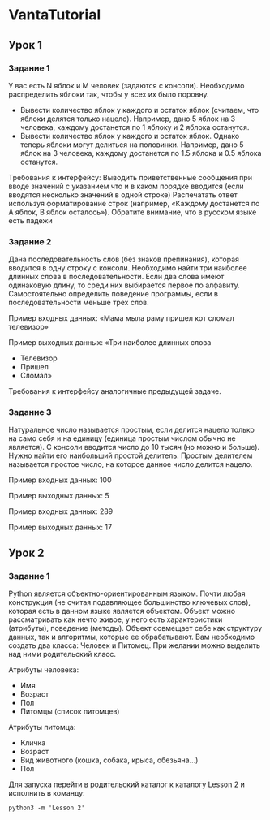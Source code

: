 # VantaTutorial

## Урок 1

### Задание 1

У вас есть N яблок и M человек (задаются с консоли). Необходимо распределить яблоки так, чтобы у всех их было поровну.

- Вывести количество яблок у каждого и остаток яблок (считаем, что яблоки делятся только нацело). Например, дано 5 яблок на 3 человека, каждому достанется по 1 яблоку и 2 яблока останутся.
- Вывести количество яблок у каждого и остаток яблок. Однако теперь яблоки могут делиться на половинки. Например, дано 5 яблок на 3 человека, каждому достанется по 1.5 яблока и 0.5 яблока останутся.

Требования к интерфейсу:
Выводить приветственные сообщения при вводе значений с указанием что и в каком порядке вводится (если вводятся несколько значений в одной строке)
Распечатать ответ используя форматирование строк (например, «Каждому достанется по А яблок, В яблок осталось»). Обратите внимание, что в русском языке есть падежи

### Задание 2

Дана последовательность слов (без знаков препинания), которая вводится в одну строку с консоли. Необходимо найти три наиболее длинных слова в последовательности. Если два слова имеют одинаковую длину, то среди них выбирается первое по алфавиту. Самостоятельно определить поведение программы, если в последовательности меньше трех слов.

Пример входных данных:
«Мама мыла раму пришел кот сломал телевизор»

Пример выходных данных:
«Три наиболее длинных слова
- Телевизор
- Пришел
- Сломал»

Требования к интерфейсу аналогичные предыдущей задаче.

### Задание 3

Натуральное число называется простым, если делится нацело только на само себя и на единицу (единица простым числом обычно не является). С консоли вводится число до 10 тысяч (но можно и больше). Нужно найти его наибольший простой делитель. Простым делителем называется простое число, на которое данное число делится нацело.

Пример входных данных:
100

Пример выходных данных:
5

Пример входных данных:
289

Пример выходных данных:
17

## Урок 2

### Задание 1

Python является объектно-ориентированным языком. Почти любая конструкция (не считая подавляющее большинство ключевых слов), которая есть в данном языке является объектом. Объект можно рассматривать как нечто живое, у него есть характеристики (атрибуты), поведение (методы). Объект совмещает себе как структуру данных, так и алгоритмы, которые ее обрабатывают.
Вам необходимо создать два класса: Человек и Питомец. При желании можно выделить над ними родительский класс.

Атрибуты человека: 
- Имя
- Возраст
- Пол
- Питомцы (список питомцев) 

Атрибуты питомца:
- Кличка
- Возраст
- Вид животного (кошка, собака, крыса, обезьяна...)
- Пол

Для запуска перейти в родительский каталог к каталогу Lesson 2 и исполнить в команду:

```
python3 -m 'Lesson 2'
```
